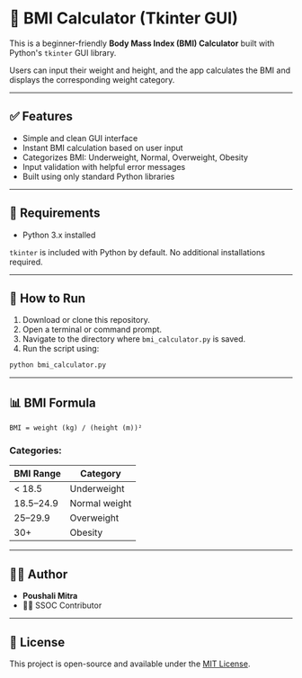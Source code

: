 
# 🧮 BMI Calculator (Tkinter GUI)

This is a beginner-friendly **Body Mass Index (BMI) Calculator** built with Python's `tkinter` GUI library.

Users can input their weight and height, and the app calculates the BMI and displays the corresponding weight category.

---

## ✅ Features

- Simple and clean GUI interface
- Instant BMI calculation based on user input
- Categorizes BMI: Underweight, Normal, Overweight, Obesity
- Input validation with helpful error messages
- Built using only standard Python libraries

---

## 🧰 Requirements

- Python 3.x installed

`tkinter` is included with Python by default. No additional installations required.

---

## 🚀 How to Run

1. Download or clone this repository.
2. Open a terminal or command prompt.
3. Navigate to the directory where `bmi_calculator.py` is saved.
4. Run the script using:

```bash
python bmi_calculator.py
```

---

## 📊 BMI Formula

```
BMI = weight (kg) / (height (m))²
```

### Categories:

| BMI Range | Category       |
|-----------|----------------|
| < 18.5    | Underweight    |
| 18.5–24.9 | Normal weight  |
| 25–29.9   | Overweight     |
| 30+       | Obesity        |

---

## 👩‍💻 Author

- **Poushali Mitra**
- 👩‍🎓 SSOC Contributor

---

## 📄 License

This project is open-source and available under the [MIT License](LICENSE).
